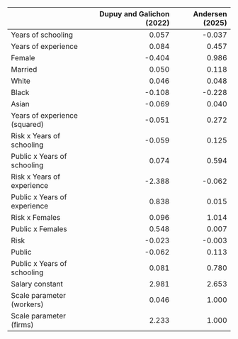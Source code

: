 |                               |   Dupuy and Galichon (2022) |   Andersen (2025) |
|:------------------------------|----------------------------:|------------------:|
| Years of schooling            |                       0.057 |            -0.037 |
| Years of experience           |                       0.084 |             0.457 |
| Female                        |                      -0.404 |             0.986 |
| Married                       |                       0.050 |             0.118 |
| White                         |                       0.046 |             0.048 |
| Black                         |                      -0.108 |            -0.228 |
| Asian                         |                      -0.069 |             0.040 |
| Years of experience (squared) |                      -0.051 |             0.272 |
| Risk x Years of schooling     |                      -0.059 |             0.125 |
| Public x Years of schooling   |                       0.074 |             0.594 |
| Risk x Years of experience    |                      -2.388 |            -0.062 |
| Public x Years of experience  |                       0.838 |             0.015 |
| Risk x Females                |                       0.096 |             1.014 |
| Public x Females              |                       0.548 |             0.007 |
| Risk                          |                      -0.023 |            -0.003 |
| Public                        |                      -0.062 |             0.113 |
| Public x Years of schooling   |                       0.081 |             0.780 |
| Salary constant               |                       2.981 |             2.653 |
| Scale parameter (workers)     |                       0.046 |             1.000 |
| Scale parameter (firms)       |                       2.233 |             1.000 |